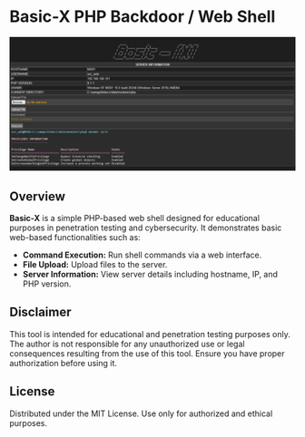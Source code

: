 # Basic-X PHP Backdoor / Web Shell
![Alt text](assets/image.png)
## Overview

**Basic-X** is a simple PHP-based web shell designed for educational purposes in penetration testing and cybersecurity. It demonstrates basic web-based functionalities such as:

- **Command Execution:** Run shell commands via a web interface.
- **File Upload:** Upload files to the server.
- **Server Information:** View server details including hostname, IP, and PHP version.

## Disclaimer

This tool is intended for educational and penetration testing purposes only. The author is not responsible for any unauthorized use or legal consequences resulting from the use of this tool. Ensure you have proper authorization before using it.

## License

Distributed under the MIT License. Use only for authorized and ethical purposes.
